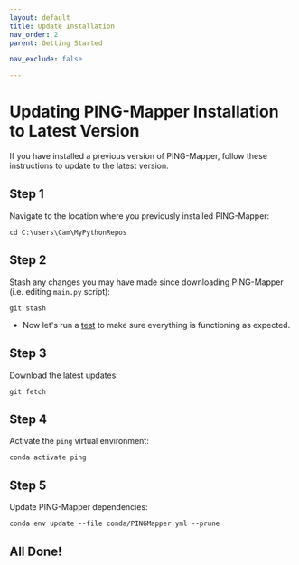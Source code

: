 ```yaml
---
layout: default
title: Update Installation
nav_order: 2
parent: Getting Started

nav_exclude: false

---
```


# Updating PING-Mapper Installation to Latest Version

If you have installed a previous version of PING-Mapper, follow these instructions to update to the latest version.

## Step 1

Navigate to the location where you previously installed PING-Mapper:
```
cd C:\users\Cam\MyPythonRepos
``` 

## Step 2

Stash any changes you may have made since downloading PING-Mapper (i.e. editing `main.py` script):
```
git stash
```

- Now let's run a [test](./Testing.md) to make sure everything is functioning as expected.

## Step 3

Download the latest updates:

```
git fetch
```

## Step 4

Activate the `ping` virtual environment:

```
conda activate ping
```

## Step 5

Update PING-Mapper dependencies:

```
conda env update --file conda/PINGMapper.yml --prune
```

## All Done!
